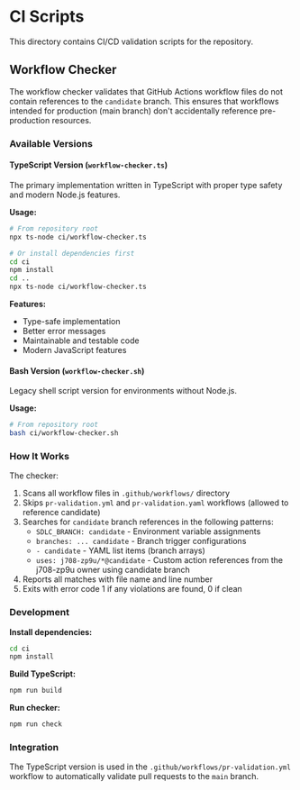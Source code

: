 # CI Scripts

This directory contains CI/CD validation scripts for the repository.

## Workflow Checker

The workflow checker validates that GitHub Actions workflow files do not contain references to the `candidate` branch. This ensures that workflows intended for production (main branch) don't accidentally reference pre-production resources.

### Available Versions

#### TypeScript Version (`workflow-checker.ts`)
The primary implementation written in TypeScript with proper type safety and modern Node.js features.

**Usage:**
```bash
# From repository root
npx ts-node ci/workflow-checker.ts

# Or install dependencies first
cd ci
npm install
cd ..
npx ts-node ci/workflow-checker.ts
```

**Features:**
- Type-safe implementation
- Better error messages
- Maintainable and testable code
- Modern JavaScript features

#### Bash Version (`workflow-checker.sh`)
Legacy shell script version for environments without Node.js.

**Usage:**
```bash
# From repository root
bash ci/workflow-checker.sh
```

### How It Works

The checker:

1. Scans all workflow files in `.github/workflows/` directory
2. Skips `pr-validation.yml` and `pr-validation.yaml` workflows (allowed to reference candidate)
3. Searches for `candidate` branch references in the following patterns:
   - `SDLC_BRANCH: candidate` - Environment variable assignments
   - `branches: ... candidate` - Branch trigger configurations
   - `- candidate` - YAML list items (branch arrays)
   - `uses: j708-zp9u/*@candidate` - Custom action references from the j708-zp9u owner using candidate branch
4. Reports all matches with file name and line number
5. Exits with error code 1 if any violations are found, 0 if clean

### Development

**Install dependencies:**
```bash
cd ci
npm install
```

**Build TypeScript:**
```bash
npm run build
```

**Run checker:**
```bash
npm run check
```

### Integration

The TypeScript version is used in the `.github/workflows/pr-validation.yml` workflow to automatically validate pull requests to the `main` branch.
